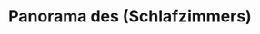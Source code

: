 ---
layout: panorama
parent: '/projects/private/orange-jam'
image: 'http://hub.acherno.com/svn/portokalovo-sladko/Site/Panorami/Dinko_Lulin_Panorama_Spalnq.jpg'
title: 'Panorama des (Schlafzimmers)'
sitemap: false
---